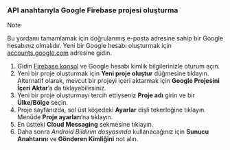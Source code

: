 
### <a name="create-a-google-firebase-project-with-api-key"></a>API anahtarıyla Google Firebase projesi oluşturma
> [!NOTE]
> Bu yordamı tamamlamak için doğrulanmış e-posta adresine sahip bir Google hesabınız olmalıdır. Yeni bir Google hesabı oluşturmak için <a href="http://go.microsoft.com/fwlink/p/?LinkId=268302" target="_blank">accounts.google.com</a> adresine gidin.
> 
> 

1. Gidin [Firebase konsol](https://console.firebase.google.com/) ve Google hesabı kimlik bilgilerinizle oturum açın.
2. Yeni bir proje oluşturmak için **Yeni proje oluştur** düğmesine tıklayın. Alternatif olarak, mevcut bir projeyi içeri aktarmak için **Google Projesini İçeri Aktar**’a da tıklayabilirsiniz. 
3. Yeni bir proje oluşturmayı tercih ettiyseniz **Proje adı** girin ve bir **Ülke/Bölge** seçin.
4. Proje sayfanızda, sol üst köşedeki **Ayarlar** dişli tekerleğine tıklayın. Menüde **Proje ayarları**’na tıklayın.  
5. En üstteki **Cloud Messaging** sekmesine tıklayın. 
6. Daha sonra *Android Bildirim dosyasında* kullanacağınız için **Sunucu Anahtarını** ve **Gönderen Kimliğini** not alın.  

